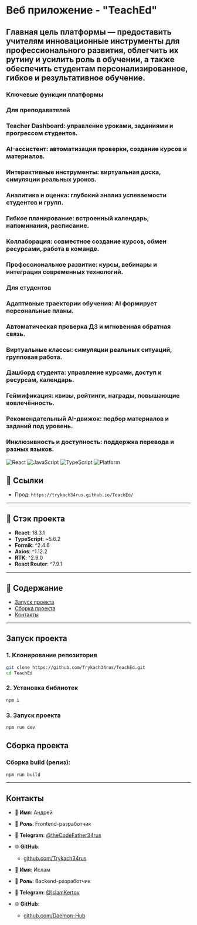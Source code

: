 # Веб приложение - "TeachEd"

## Главная цель платформы — предоставить учителям инновационные инструменты для профессионального развития, облегчить их рутину и усилить роль в обучении, а также обеспечить студентам персонализированное, гибкое и результативное обучение.
### Ключевые функции платформы
### Для преподавателей
### Teacher Dashboard: управление уроками, заданиями и прогрессом студентов.
### AI-ассистент: автоматизация проверки, создание курсов и материалов.
### Интерактивные инструменты: виртуальная доска, симуляции реальных уроков.
### Аналитика и оценка: глубокий анализ успеваемости студентов и групп.
### Гибкое планирование: встроенный календарь, напоминания, расписание.
### Коллаборация: совместное создание курсов, обмен ресурсами, работа в команде.
### Профессиональное развитие: курсы, вебинары и интеграция современных технологий.

### Для студентов
### Адаптивные траектории обучения: AI формирует персональные планы.
### Автоматическая проверка ДЗ и мгновенная обратная связь.
### Виртуальные классы: симуляции реальных ситуаций, групповая работа.
### Дашборд студента: управление курсами, доступ к ресурсам, календарь.
### Геймификация: квизы, рейтинги, награды, повышающие вовлечённость.
### Рекомендательный AI-движок: подбор материалов и заданий под уровень.
### Инклюзивность и доступность: поддержка перевода и разных языков.

![React](https://img.shields.io/badge/react-18.2.0-blue)
![JavaScript](https://img.shields.io/badge/js-es7-yellow)
![TypeScript](https://img.shields.io/badge/ts-5.7.3-blue)
![Platform](https://img.shields.io/badge/platform-Android%20|%20iOS%20|%20Web-green)

## 🔗 Ссылки

- Прод: `https://trykach34rus.github.io/TeachEd/`

---

## 🧱 Стэк проекта

- **React**: 18.3.1
- **TypeScript**: ~5.6.2
- **Formik**: ^2.4.6
- **Axios**: ^1.12.2
- **RTK**: ^2.9.0
- **React Router**: ^7.9.1

---

## 📂 Содержание

- [Запуск проекта](#запуск-проекта)
- [Сборка проекта](#сборка-проекта)
- [Контакты](#контакты)

---

## Запуск проекта

### 1. Клонирование репозитория

```bash
git clone https://github.com/Trykach34rus/TeachEd.git
cd TeachEd
```

### 2. Установка библиотек

```bash
npm i
```

### 3. Запуск проекта

```bash
npm run dev
```

## Сборка проекта

### Сборка build (релиз):

```bash
npm run build
```

---

## Контакты

- 👤 **Имя**: Андрей
- 💼 **Роль**: Frontend-разработчик
- 💬 **Telegram**: [@theCodeFather34rus](https://t.me/theCodeFather34rus)
- 🌐 **GitHub**:
  - [github.com/Trykach34rus](https://github.com/Trykach34rus)

- 👤 **Имя**: Ислам
- 💼 **Роль**: Backend-разработчик
- 💬 **Telegram**: [@IslamKertov](https://t.me/IslamKertov)
- 🌐 **GitHub**:
  - [github.com/Daemon-Hub](https://github.com/Daemon-Hub)
